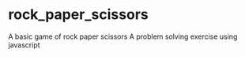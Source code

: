 # rock_paper_scissors
A basic game of rock paper scissors
A problem solving exercise using javascript